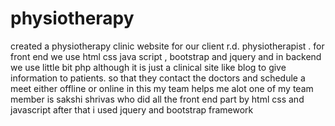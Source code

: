 # physiotherapy
created a physiotherapy clinic website for our client r.d. physiotherapist .
for front end we use html css java script , bootstrap and jquery 
and in backend we use little bit php although it is just a clinical site like blog to give information to patients. so that they 
contact the doctors and schedule a meet either offline or online
in this my team helps me alot 
one of my team member is 
sakshi shrivas
who did all the front end part by html css and javascript 
after that i used jquery and bootstrap framework
